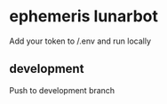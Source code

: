 # ephemeris lunarbot

Add your token to /.env and run locally

## development

Push to development branch

